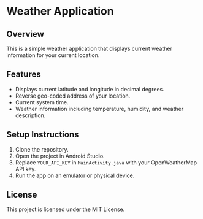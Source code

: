 # Weather Application

## Overview
This is a simple weather application that displays current weather information for your current location.

## Features
- Displays current latitude and longitude in decimal degrees.
- Reverse geo-coded address of your location.
- Current system time.
- Weather information including temperature, humidity, and weather description.

## Setup Instructions
1. Clone the repository.
2. Open the project in Android Studio.
3. Replace `YOUR_API_KEY` in `MainActivity.java` with your OpenWeatherMap API key.
4. Run the app on an emulator or physical device.

## License
This project is licensed under the MIT License.
 
